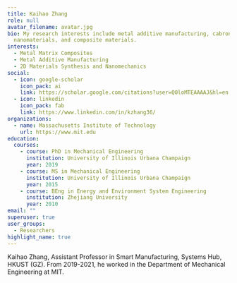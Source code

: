 ```yaml
---
title: Kaihao Zhang
role: null
avatar_filename: avatar.jpg
bio: My research interests include metal additive manufacturing, cabron
  nanomaterials, and composite materials.
interests:
  - Metal Matrix Composites
  - Metal Additive Manufacturing
  - 2D Materials Synthesis and Nanomechanics
social:
  - icon: google-scholar
    icon_pack: ai
    link: https://scholar.google.com/citations?user=Q0loMTEAAAAJ&hl=en
  - icon: linkedin
    icon_pack: fab
    link: https://www.linkedin.com/in/kzhang36/
organizations:
  - name: Massachusetts Institute of Technology
    url: https://www.mit.edu
education:
  courses:
    - course: PhD in Mechanical Engineering
      institution: University of Illinois Urbana Champaign
      year: 2019
    - course: MS in Mechanical Engineering
      institution: University of Illinois Urbana Champaign
      year: 2015
    - course: BEng in Energy and Environment System Engineering
      institution: Zhejiang University
      year: 2010
email: ""
superuser: true
user_groups:
  - Researchers
highlight_name: true
---
```

Kaihao Zhang, Assistant Professor in Smart Manufacturing, Systems Hub, HKUST (GZ). From 2019-2021, he worked in the Department of Mechanical Engineering at MIT.